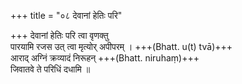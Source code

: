 +++
title = "०८ देवानां हेतिः परि"

+++
देवानां हेतिः परि त्वा वृणक्तु  
पारयामि रजस उत् त्वा मृत्योर् अपीपरम् । +++(Bhatt. u(t) tvā)+++  
आराद् अग्निं क्रव्यादं निरूहन् +++(Bhatt. niruhaṃ)+++  
जिवातवे ते परिधिं दधामि ॥